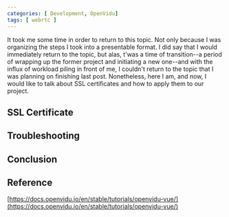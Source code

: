 ```yaml
---
categories: [ Development, OpenVidu]
tags: [ webrtc ] 
---
```

It took me some time in order to return to this topic. Not only because I was organizing the steps I took into a presentable format. I did say that I would immediately return to the topic, but alas, t'was a time of transition--a period of wrapping up the former project and initiating a new one--and with the influx of workload piling in front of me, I couldn't return to the topic that I was planning on finishing last post. Nonetheless, here I am, and now, I would like to talk about SSL certificates and how to apply them to our project.
## SSL Certificate

## Troubleshooting


## Conclusion 


## Reference
[https://docs.openvidu.io/en/stable/tutorials/openvidu-vue/](https://docs.openvidu.io/en/stable/tutorials/openvidu-vue/)



